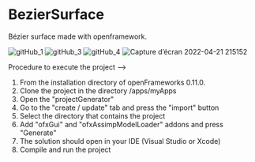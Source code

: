 # BezierSurface
Bézier surface made with openframework. 

![gitHub_1](https://user-images.githubusercontent.com/74576298/162117933-61f96c71-5226-4279-a104-2a611d926bae.png)
![gitHub_3](https://user-images.githubusercontent.com/74576298/162118423-1e668a47-1324-43e6-b76a-827a9057d3ad.png)
![gitHub_4](https://user-images.githubusercontent.com/74576298/162118426-ef69dbe4-0767-4ed6-83aa-d78db9bbe852.png)
![Capture d’écran 2022-04-21 215152](https://user-images.githubusercontent.com/74576298/164580849-d929853d-df2c-467e-83bf-3609951c2a04.png)


Procedure to execute the project --> 

1. From the installation directory of openFrameworks 0.11.0.
2. Clone the project in the directory /apps/myApps
3. Open the "projectGenerator"
4. Go to the "create / update" tab and press the "import" button
5. Select the directory that contains the project 
6. Add "ofxGui" and "ofxAssimpModelLoader" addons and press "Generate"
7. The solution should open in your IDE (Visual Studio or Xcode)
8. Compile and run the project 
